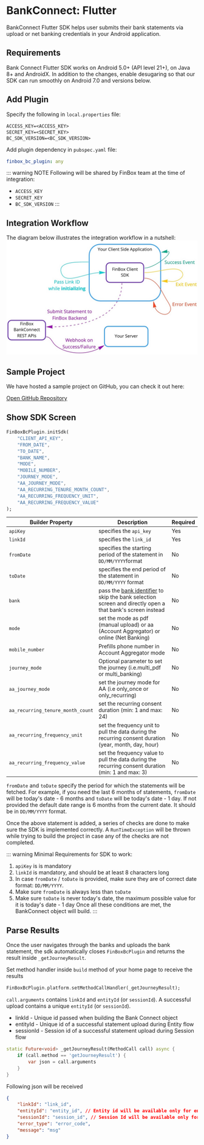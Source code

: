 # BankConnect: Flutter

BankConnect Flutter SDK helps user submits their bank statements via upload or net banking credentials in your Android application.

## Requirements

Bank Connect Flutter SDK works on Android 5.0+ (API level 21+), on Java 8+ and AndroidX. In addition to the changes, enable desugaring so that our SDK can run smoothly on Android 7.0 and versions below.

<CodeSwitcher :languages="{kotlin:'Kotlin',groovy:'Groovy'}">
<template v-slot:kotlin>

```kotlin
android {
    ...
    defaultConfig {
        ...
        // Minimum 5.0+ devices
        minSdkVersion(21)
        ...
    }
    ...
    compileOptions {
        // Flag to enable support for the new language APIs
        coreLibraryDesugaringEnabled = true
        // Sets Java compatibility to Java 8
        sourceCompatibility = JavaVersion.VERSION_1_8
        targetCompatibility = JavaVersion.VERSION_1_8
    }
    // For Kotlin projects
    kotlinOptions {
        jvmTarget = "1.8"
    }
}

dependencies {
    coreLibraryDesugaring("com.android.tools:desugar_jdk_libs:1.1.5")
}
```

</template>
<template v-slot:groovy>

```groovy
android {
    ...
    defaultConfig {
        ...
        // Minimum 5.0+ devices
        minSdkVersion 21
        ...
    }
    ...
    compileOptions {
        // Flag to enable support for the new language APIs
        coreLibraryDesugaringEnabled true
        // Sets Java compatibility to Java 8
        sourceCompatibility JavaVersion.VERSION_1_8
        targetCompatibility JavaVersion.VERSION_1_8
    }
    // For Kotlin projects
    kotlinOptions {
        jvmTarget = "1.8"
    }
}

dependencies {
    coreLibraryDesugaring 'com.android.tools:desugar_jdk_libs:1.1.5'
}
```

</template>
</CodeSwitcher>

## Add Plugin

Specify the following in `local.properties` file:

```properties
ACCESS_KEY=<ACCESS_KEY>
SECRET_KEY=<SECRET_KEY>
BC_SDK_VERSION=<BC_SDK_VERSION>
```

Add plugin dependency in `pubspec.yaml` file:

```yml
finbox_bc_plugin: any
```

::: warning NOTE
Following will be shared by FinBox team at the time of integration:

- `ACCESS_KEY`
- `SECRET_KEY`
- `BC_SDK_VERSION`
:::

## Integration Workflow

The diagram below illustrates the integration workflow in a nutshell:
<img src="/client_sdk.jpg" alt="Client SDK Workflow" />

## Sample Project

We have hosted a sample project on GitHub, you can check it out here:
<div class="button_holder">
<a class="download_button" target="_blank" href="https://github.com/finbox-in/bank-connect-sample-flutter">Open GitHub Repository</a>
</div>

## Show SDK Screen

```dart
FinBoxBcPlugin.initSdk(
    "CLIENT_API_KEY",
    "FROM_DATE",
    "TO_DATE",
    "BANK_NAME",
    "MODE",
    "MOBILE_NUMBER",
    "JOURNEY_MODE",
    "AA_JOURNEY_MODE",
    "AA_RECURRING_TENURE_MONTH_COUNT",
    "AA_RECURRING_FREQUENCY_UNIT",
    "AA_RECURRING_FREQUENCY_VALUE"
);
```

| Builder Property | Description | Required |
| - | - | - |
| `apiKey` | specifies the `api_key` | Yes |
| `linkId` | specifies the `link_id` | Yes |
| `fromDate` | specifies the starting period of the statement in `DD/MM/YYYY`format | No |
| `toDate` | specifies the end period of the statement in `DD/MM/YYYY` format | No |
| `bank` | pass the [bank identifier](/bank-connect/appendix.html#bank-identifiers) to skip the bank selection screen and directly open a that bank's screen instead | No |
| `mode` | set the mode as pdf (manual upload) or aa (Account Aggregator) or online (Net Banking) | No |
| `mobile_number` | Prefills phone number in Account Aggregator mode | No |
| `journey_mode` | Optional parameter to set the journey (i.e.multi_pdf or multi_banking) | No |
| `aa_journey_mode` | set the journey mode for AA (i.e only_once or only_recurring) | No |
| `aa_recurring_tenure_month_count` | set the recurring consent duration (min: 1 and max: 24) | No |
| `aa_recurring_frequency_unit` | set the frequency unit to pull the data during the recurring consent duration (year, month, day, hour) | No |
| `aa_recurring_frequency_value` | set the frequency value to pull the data during the recurring consent duration (min: 1 and max: 3) | No |

`fromDate` and `toDate` specify the period for which the statements will be fetched. For example, if you need the last 6 months of statements, `fromDate` will be today's date - 6 months and `toDate` will be today's date - 1 day. If not provided the default date range is 6 months from the current date. It should be in `DD/MM/YYYY` format.

Once the above statement is added, a series of checks are done to make sure the SDK is implemented correctly. A `RunTimeException` will be thrown while trying to build the project in case any of the checks are not completed.

::: warning Minimal Requirements for SDK to work:

1. `apiKey` is is mandatory
2. `linkId` is mandatory, and should be at least 8 characters long
3. In case `fromDate` / `toDate` is provided, make sure they are of correct date format: `DD/MM/YYYY`.
4. Make sure `fromDate` is always less than `toDate`
5. Make sure `toDate` is never today's date, the maximum possible value for it is today's date - 1 day
Once all these conditions are met, the BankConnect object will build.
:::

## Parse Results

Once the user navigates through the banks and uploads the bank statement, the sdk automatically closes `FinBoxBcPlugin` and returns the result inside `_getJourneyResult`.

Set method handler inside `build` method of your home page to receive the results

```dart
FinBoxBcPlugin.platform.setMethodCallHandler(_getJourneyResult);
```

`call.arguments` contains `linkId` and `entityId` (or `sessionId`). A successful upload contains a unique `entityId` (or `sessionId`).

- linkId - Unique id passed when building the Bank Connect object
- entityId - Unique id of a successful statement upload during Entity flow
- sessionId - Session id of a successful statement upload during Session flow

```dart
static Future<void> _getJourneyResult(MethodCall call) async {
    if (call.method == 'getJourneyResult') {
        var json = call.arguments
    }
}
```

Following json will be received

```json
{
    "linkId": "link_id",
    "entityId": "entity_id", // Entity id will be available only for entity flow
    "sessionId": "session_id", // Session Id will be available only for session flow
    "error_type": "error_code",
    "message": "msg"
}
```
